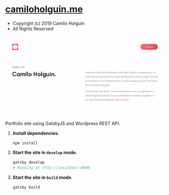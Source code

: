 # [camiloholguin.me](https://camiloholguin.me)

- Copyright (c) 2019 Camilo Holguin
- All Rights Reserved

![screenshot](screenshot.png 'screenshot')

Portfolio site using GatsbyJS and Wordpress REST API.

1. **Install dependencies.**

   ```shell
   npm install
   ```

3. **Start the site in `develop` mode.**   

   ```sh
   gatsby develop
   # Running at http://localhost:8000
   ```

3. **Start the site in `build` mode.** 

   ```sh
   gatsby build
   ```